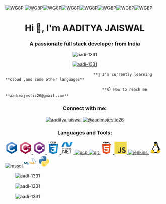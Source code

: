 ![WG8P](https://user-images.githubusercontent.com/78849620/135721475-59e5dc18-28bb-46ef-ab15-4ec6e514d8e5.gif)
![WG8P](https://user-images.githubusercontent.com/78849620/135721475-59e5dc18-28bb-46ef-ab15-4ec6e514d8e5.gif)![WG8P](https://user-images.githubusercontent.com/78849620/135721475-59e5dc18-28bb-46ef-ab15-4ec6e514d8e5.gif)![WG8P](https://user-images.githubusercontent.com/78849620/135721475-59e5dc18-28bb-46ef-ab15-4ec6e514d8e5.gif)![WG8P](https://user-images.githubusercontent.com/78849620/135721475-59e5dc18-28bb-46ef-ab15-4ec6e514d8e5.gif)![WG8P](https://user-images.githubusercontent.com/78849620/135721475-59e5dc18-28bb-46ef-ab15-4ec6e514d8e5.gif)![WG8P](https://user-images.githubusercontent.com/78849620/135721475-59e5dc18-28bb-46ef-ab15-4ec6e514d8e5.gif)![WG8P](https://user-images.githubusercontent.com/78849620/135721475-59e5dc18-28bb-46ef-ab15-4ec6e514d8e5.gif)



<h1 align="center">Hi 👋, I'm AADITYA JAISWAL</h1>
<h3 align="center">A passionate full stack developer from India</h3>

<p align="center"> <img src="https://komarev.com/ghpvc/?username=aadi-1331&label=Profile%20views&color=0e75b6&style=flat" alt="aadi-1331" /> </p>

<p align="center"> <a href="https://github.com/ryo-ma/github-profile-trophy"><img src="https://github-profile-trophy.vercel.app/?username=aadi-1331" alt="aadi-1331" /></a> </p>

                                           **🌱 I’m currently learning **cloud ,and some other languages**

                                               **📫 How to reach me **aadimajestic26@gmail.com**

<h3 align="center">Connect with me:</h3>
<p align="center">
<a href="https://www.linkedin.com/in/aaditya-j-3aab9a203/" target="blank"><img align="center" src="https://raw.githubusercontent.com/rahuldkjain/github-profile-readme-generator/neutral-icons/src/images/icons/Social/linked-in-alt.svg" alt="aaditya jaiswal" height="30" width="40" /></a>
<a href="https://www.hackerrank.com/aadimajestic26" target="blank"><img align="center" src="https://raw.githubusercontent.com/rahuldkjain/github-profile-readme-generator/neutral-icons/src/images/icons/Social/hackerrank.svg" alt="@aadimajestic26" height="30" width="40" /></a>
</p>

<h3 align="center">Languages and Tools:</h3>
<p   <a href="https://www.cprogramming.com/" target="_blank"> <img src="https://raw.githubusercontent.com/devicons/devicon/master/icons/c/c-original.svg" alt="c" width="40" height="40"/> </a> <a href="https://www.w3schools.com/cpp/" target="_blank"> <img src="https://raw.githubusercontent.com/devicons/devicon/master/icons/cplusplus/cplusplus-original.svg" alt="cplusplus" width="40" height="40"/> </a> <a href="https://www.w3schools.com/cs/" target="_blank"> <img src="https://raw.githubusercontent.com/devicons/devicon/master/icons/csharp/csharp-original.svg" alt="csharp" width="40" height="40"/> </a> <a href="https://www.w3schools.com/css/" target="_blank"> <img src="https://raw.githubusercontent.com/devicons/devicon/master/icons/css3/css3-original-wordmark.svg" alt="css3" width="40" height="40"/> </a> <a href="https://dotnet.microsoft.com/" target="_blank"> <img src="https://raw.githubusercontent.com/devicons/devicon/master/icons/dot-net/dot-net-original-wordmark.svg" alt="dotnet" width="40" height="40"/> </a>  <a href="https://cloud.google.com" target="_blank"> <img src="https://www.vectorlogo.zone/logos/google_cloud/google_cloud-icon.svg" alt="gcp" width="40" height="40"/> </a> <a href="https://git-scm.com/" target="_blank"> <img src="https://www.vectorlogo.zone/logos/git-scm/git-scm-icon.svg" alt="git" width="40" height="40"/> </a> <a href="https://www.w3.org/html/" target="_blank"> <img src="https://raw.githubusercontent.com/devicons/devicon/master/icons/html5/html5-original-wordmark.svg" alt="html5" width="40" height="40"/> </a> <a href="https://developer.mozilla.org/en-US/docs/Web/JavaScript" target="_blank"> <img src="https://raw.githubusercontent.com/devicons/devicon/master/icons/javascript/javascript-original.svg" alt="javascript" width="40" height="40"/> </a> <a href="https://www.jenkins.io" target="_blank"> <img src="https://www.vectorlogo.zone/logos/jenkins/jenkins-icon.svg" alt="jenkins" width="40" height="40"/> </a> <a href="https://www.linux.org/" target="_blank"> <img src="https://raw.githubusercontent.com/devicons/devicon/master/icons/linux/linux-original.svg" alt="linux" width="40" height="40"/> </a> <a href="https://www.microsoft.com/en-us/sql-server" target="_blank"> <img src="https://cdn.worldvectorlogo.com/logos/microsoft-sql-server.svg" alt="mssql" width="40" height="40"/> </a> <a href="https://www.mysql.com/" target="_blank"> <img src="https://raw.githubusercontent.com/devicons/devicon/master/icons/mysql/mysql-original-wordmark.svg" alt="mysql" width="40" height="40"/> </a> <a href="https://www.python.org" target="_blank"> <img src="https://raw.githubusercontent.com/devicons/devicon/master/icons/python/python-original.svg" alt="python" width="40" height="40"/> </a>  </p>

<p>&nbsp;&nbsp;&nbsp;&nbsp;&nbsp;&nbsp;&nbsp;&nbsp;<img align="center" src="https://github-readme-stats.vercel.app/api/top-langs?username=aadi-1331&show_icons=true&locale=en&layout=compact" alt="aadi-1331" /></p>


<p>&nbsp;&nbsp;&nbsp;&nbsp;&nbsp;&nbsp;&nbsp;&nbsp;<img align="center" src="https://github-readme-stats.vercel.app/api?username=aadi-1331&show_icons=true&locale=en" alt="aadi-1331" /></p>

<p>&nbsp;&nbsp;&nbsp;&nbsp;&nbsp;&nbsp;&nbsp;&nbsp;<img align="center" src="https://github-readme-streak-stats.herokuapp.com/?user=aadi-1331&" alt="aadi-1331" /></p>
